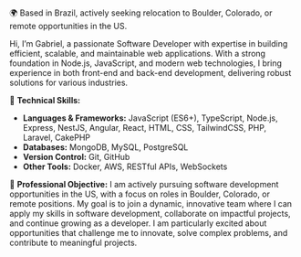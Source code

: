 🌍 Based in Brazil, actively seeking relocation to Boulder, Colorado, or remote opportunities in the US. 

Hi, I’m Gabriel, a passionate Software Developer with expertise in building efficient, scalable, and maintainable web applications. With a strong foundation in Node.js, JavaScript, and modern web technologies, I bring experience in both front-end and back-end development, delivering robust solutions for various industries.

💼 **Technical Skills:**
- **Languages & Frameworks:** JavaScript (ES6+), TypeScript, Node.js, Express, NestJS, Angular, React, HTML, CSS, TailwindCSS, PHP, Laravel, CakePHP
- **Databases:** MongoDB, MySQL, PostgreSQL
- **Version Control:** Git, GitHub
- **Other Tools:** Docker, AWS, RESTful APIs, WebSockets

🎯 **Professional Objective:**
I am actively pursuing software development opportunities in the US, with a focus on roles in Boulder, Colorado, or remote positions. My goal is to join a dynamic, innovative team where I can apply my skills in software development, collaborate on impactful projects, and continue growing as a developer. I am particularly excited about opportunities that challenge me to innovate, solve complex problems, and contribute to meaningful projects.
